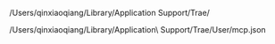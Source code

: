 /Users/qinxiaoqiang/Library/Application Support/Trae/

 /Users/qinxiaoqiang/Library/Application\ Support/Trae/User/mcp.json 
